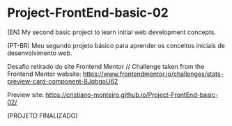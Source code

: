 # Project-FrontEnd-basic-02
(EN) My second basic project to learn initial web development concepts.

(PT-BR) Meu segundo projeto básico para aprender os conceitos iniciais de desenvolvimento web.

Desafio retirado do site Frontend Mentor // Challenge taken from the Frontend Mentor website:
https://www.frontendmentor.io/challenges/stats-preview-card-component-8JqbgoU62

Preview site: https://cristiano-monteiro.github.io/Project-FrontEnd-basic-02/

(PROJETO FINALIZADO)